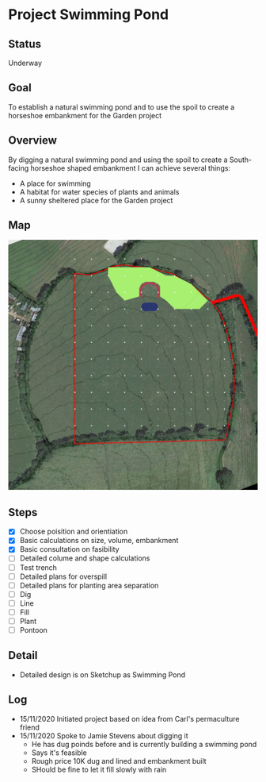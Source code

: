 # Project Swimming Pond

## Status

Underway

## Goal

To establish a natural swimming pond and to use the spoil to create a horseshoe embankment for the Garden project

## Overview

By digging a natural swimming pond and using the spoil to create a South-facing horseshoe shaped embankment I can achieve several things:

- A place for swimming
- A habitat for water species of plants and animals
- A sunny sheltered place for the Garden project

## Map

![](./maps/5.jpg "Map")

## Steps

- [x] Choose poisition and orientiation
- [x] Basic calculations on size, volume, embankment
- [x] Basic consultation on fasibility
- [ ] Detailed colume and shape calculations
- [ ] Test trench
- [ ] Detailed plans for overspill
- [ ] Detailed plans for planting area separation
- [ ] Dig
- [ ] Line
- [ ] Fill
- [ ] Plant
- [ ] Pontoon

## Detail

- Detailed design is on Sketchup as Swimming Pond

## Log

- 15/11/2020 Initiated project based on idea from Carl's permaculture friend
- 15/11/2020 Spoke to Jamie Stevens about digging it
    - He has dug poinds before and is currently building a swimming pond
    - Says it's feasible
    - Rough price 10K dug and lined and embankment built
    - SHould be fine to let it fill slowly with rain